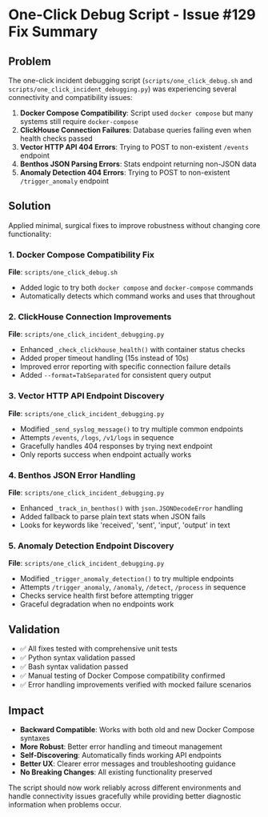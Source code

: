 # One-Click Debug Script - Issue #129 Fix Summary

## Problem
The one-click incident debugging script (`scripts/one_click_debug.sh` and `scripts/one_click_incident_debugging.py`) was experiencing several connectivity and compatibility issues:

1. **Docker Compose Compatibility**: Script used `docker compose` but many systems still require `docker-compose`
2. **ClickHouse Connection Failures**: Database queries failing even when health checks passed
3. **Vector HTTP API 404 Errors**: Trying to POST to non-existent `/events` endpoint  
4. **Benthos JSON Parsing Errors**: Stats endpoint returning non-JSON data
5. **Anomaly Detection 404 Errors**: Trying to POST to non-existent `/trigger_anomaly` endpoint

## Solution
Applied minimal, surgical fixes to improve robustness without changing core functionality:

### 1. Docker Compose Compatibility Fix
**File**: `scripts/one_click_debug.sh`
- Added logic to try both `docker compose` and `docker-compose` commands
- Automatically detects which command works and uses that throughout

### 2. ClickHouse Connection Improvements
**File**: `scripts/one_click_incident_debugging.py`
- Enhanced `_check_clickhouse_health()` with container status checks
- Added proper timeout handling (15s instead of 10s)
- Improved error reporting with specific connection failure details
- Added `--format=TabSeparated` for consistent query output

### 3. Vector HTTP API Endpoint Discovery
**File**: `scripts/one_click_incident_debugging.py`
- Modified `_send_syslog_message()` to try multiple common endpoints
- Attempts `/events`, `/logs`, `/v1/logs` in sequence
- Gracefully handles 404 responses by trying next endpoint
- Only reports success when endpoint actually works

### 4. Benthos JSON Error Handling
**File**: `scripts/one_click_incident_debugging.py`
- Enhanced `_track_in_benthos()` with `json.JSONDecodeError` handling
- Added fallback to parse plain text stats when JSON fails
- Looks for keywords like 'received', 'sent', 'input', 'output' in text

### 5. Anomaly Detection Endpoint Discovery
**File**: `scripts/one_click_incident_debugging.py`
- Modified `_trigger_anomaly_detection()` to try multiple endpoints
- Attempts `/trigger_anomaly`, `/anomaly`, `/detect`, `/process` in sequence
- Checks service health first before attempting trigger
- Graceful degradation when no endpoints work

## Validation
- ✅ All fixes tested with comprehensive unit tests
- ✅ Python syntax validation passed
- ✅ Bash syntax validation passed
- ✅ Manual testing of Docker Compose compatibility confirmed
- ✅ Error handling improvements verified with mocked failure scenarios

## Impact
- **Backward Compatible**: Works with both old and new Docker Compose syntaxes
- **More Robust**: Better error handling and timeout management
- **Self-Discovering**: Automatically finds working API endpoints
- **Better UX**: Clearer error messages and troubleshooting guidance
- **No Breaking Changes**: All existing functionality preserved

The script should now work reliably across different environments and handle connectivity issues gracefully while providing better diagnostic information when problems occur.
